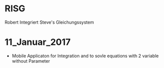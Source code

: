 # RISG
Robert Integriert Steve's Gleichungssystem

# 11_Januar_2017
- Mobile Applicaton for Integration and to sovle equations with 2 variable without Parameter
